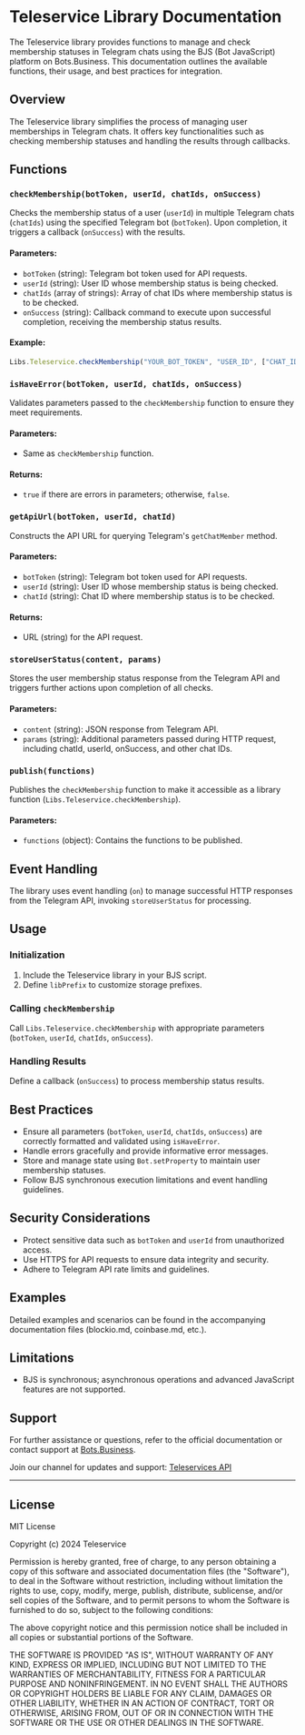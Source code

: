 # Teleservice Library Documentation

The Teleservice library provides functions to manage and check membership statuses in Telegram chats using the BJS (Bot JavaScript) platform on Bots.Business. This documentation outlines the available functions, their usage, and best practices for integration.

## Overview

The Teleservice library simplifies the process of managing user memberships in Telegram chats. It offers key functionalities such as checking membership statuses and handling the results through callbacks.

## Functions

### `checkMembership(botToken, userId, chatIds, onSuccess)`

Checks the membership status of a user (`userId`) in multiple Telegram chats (`chatIds`) using the specified Telegram bot (`botToken`). Upon completion, it triggers a callback (`onSuccess`) with the results.

#### Parameters:
- `botToken` (string): Telegram bot token used for API requests.
- `userId` (string): User ID whose membership status is being checked.
- `chatIds` (array of strings): Array of chat IDs where membership status is to be checked.
- `onSuccess` (string): Callback command to execute upon successful completion, receiving the membership status results.

#### Example:
```javascript
Libs.Teleservice.checkMembership("YOUR_BOT_TOKEN", "USER_ID", ["CHAT_ID_1", "CHAT_ID_2"], "onCheckMembership");
```

### `isHaveError(botToken, userId, chatIds, onSuccess)`

Validates parameters passed to the `checkMembership` function to ensure they meet requirements.

#### Parameters:
- Same as `checkMembership` function.

#### Returns:
- `true` if there are errors in parameters; otherwise, `false`.

### `getApiUrl(botToken, userId, chatId)`

Constructs the API URL for querying Telegram's `getChatMember` method.

#### Parameters:
- `botToken` (string): Telegram bot token used for API requests.
- `userId` (string): User ID whose membership status is being checked.
- `chatId` (string): Chat ID where membership status is to be checked.

#### Returns:
- URL (string) for the API request.

### `storeUserStatus(content, params)`

Stores the user membership status response from the Telegram API and triggers further actions upon completion of all checks.

#### Parameters:
- `content` (string): JSON response from Telegram API.
- `params` (string): Additional parameters passed during HTTP request, including chatId, userId, onSuccess, and other chat IDs.

### `publish(functions)`

Publishes the `checkMembership` function to make it accessible as a library function (`Libs.Teleservice.checkMembership`).

#### Parameters:
- `functions` (object): Contains the functions to be published.

## Event Handling

The library uses event handling (`on`) to manage successful HTTP responses from the Telegram API, invoking `storeUserStatus` for processing.

## Usage

### Initialization

1. Include the Teleservice library in your BJS script.
2. Define `libPrefix` to customize storage prefixes.

### Calling `checkMembership`

Call `Libs.Teleservice.checkMembership` with appropriate parameters (`botToken`, `userId`, `chatIds`, `onSuccess`).

### Handling Results

Define a callback (`onSuccess`) to process membership status results.

## Best Practices

- Ensure all parameters (`botToken`, `userId`, `chatIds`, `onSuccess`) are correctly formatted and validated using `isHaveError`.
- Handle errors gracefully and provide informative error messages.
- Store and manage state using `Bot.setProperty` to maintain user membership statuses.
- Follow BJS synchronous execution limitations and event handling guidelines.

## Security Considerations

- Protect sensitive data such as `botToken` and `userId` from unauthorized access.
- Use HTTPS for API requests to ensure data integrity and security.
- Adhere to Telegram API rate limits and guidelines.

## Examples

Detailed examples and scenarios can be found in the accompanying documentation files (blockio.md, coinbase.md, etc.).

## Limitations

- BJS is synchronous; asynchronous operations and advanced JavaScript features are not supported.

## Support

For further assistance or questions, refer to the official documentation or contact support at [Bots.Business](https://bots.business).

Join our channel for updates and support: [Teleservices API](https://t.me/Teleservices_Api)

---

## License

MIT License

Copyright (c) 2024 Teleservice

Permission is hereby granted, free of charge, to any person obtaining a copy of this software and associated documentation files (the "Software"), to deal in the Software without restriction, including without limitation the rights to use, copy, modify, merge, publish, distribute, sublicense, and/or sell copies of the Software, and to permit persons to whom the Software is furnished to do so, subject to the following conditions:

The above copyright notice and this permission notice shall be included in all copies or substantial portions of the Software.

THE SOFTWARE IS PROVIDED "AS IS", WITHOUT WARRANTY OF ANY KIND, EXPRESS OR IMPLIED, INCLUDING BUT NOT LIMITED TO THE WARRANTIES OF MERCHANTABILITY, FITNESS FOR A PARTICULAR PURPOSE AND NONINFRINGEMENT. IN NO EVENT SHALL THE AUTHORS OR COPYRIGHT HOLDERS BE LIABLE FOR ANY CLAIM, DAMAGES OR OTHER LIABILITY, WHETHER IN AN ACTION OF CONTRACT, TORT OR OTHERWISE, ARISING FROM, OUT OF OR IN CONNECTION WITH THE SOFTWARE OR THE USE OR OTHER DEALINGS IN THE SOFTWARE.
